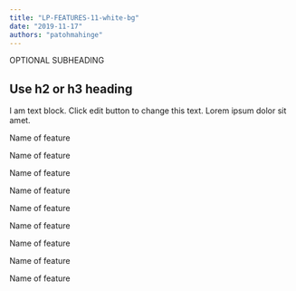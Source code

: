 ```yaml
---
title: "LP-FEATURES-11-white-bg"
date: "2019-11-17"
authors: "patohmahinge"
---
```


OPTIONAL SUBHEADING

## Use h2 or h3 heading

I am text block. Click edit button to change this text. Lorem ipsum dolor sit amet.

Name of feature

Name of feature

Name of feature

Name of feature

Name of feature

Name of feature

Name of feature

Name of feature

Name of feature
